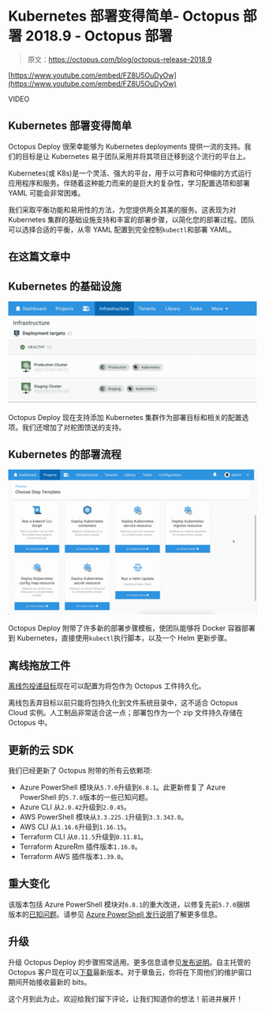 # Kubernetes 部署变得简单- Octopus 部署 2018.9 - Octopus 部署

> 原文：<https://octopus.com/blog/octopus-release-2018.9>

[https://www.youtube.com/embed/FZ8U5OuDyOw](https://www.youtube.com/embed/FZ8U5OuDyOw)

VIDEO

## Kubernetes 部署变得简单

Octopus Deploy 很荣幸能够为 Kubernetes deployments 提供一流的支持。我们的目标是让 Kubernetes 易于团队采用并将其项目迁移到这个流行的平台上。

Kubernetes(或 K8s)是一个灵活、强大的平台，用于以可靠和可伸缩的方式运行应用程序和服务。伴随着这种能力而来的是巨大的复杂性，学习配置选项和部署 YAML 可能会非常困难。

我们采取平衡功能和易用性的方法，为您提供两全其美的服务。这表现为对 Kubernetes 集群的基础设施支持和丰富的部署步骤，以简化您的部署过程。团队可以选择合适的平衡，从零 YAML 配置到完全控制`kubectl`和部署 YAML。

## 在这篇文章中

## Kubernetes 的基础设施

[![Kubernetes deployment targets](img/791a59262724a4b1f326c2bc37f745e3.png)](#)

Octopus Deploy 现在支持添加 Kubernetes 集群作为部署目标和相关的配置选项。我们还增加了对舵图馈送的支持。

## Kubernetes 的部署流程

[![Kubernetes deployment steps](img/ff64be728e3ca7d2b9b08693c977f7b1.png)](#)

Octopus Deploy 附带了许多新的部署步骤模板，使团队能够将 Docker 容器部署到 Kubernetes，直接使用`kubectl`执行脚本，以及一个 Helm 更新步骤。

## 离线拖放工件

[离线包投递目标](https://octopus.com/docs/infrastructure/offline-package-drop)现在可以配置为将包作为 Octopus 工件持久化。

离线包丢弃目标以前只能将包持久化到文件系统目录中，这不适合 Octopus Cloud 实例。人工制品非常适合这一点；部署包作为一个 zip 文件持久存储在 Octopus 中。

## 更新的云 SDK

我们已经更新了 Octopus 附带的所有云依赖项:

*   Azure PowerShell 模块从`5.7.0`升级到`6.8.1`。此更新修复了 Azure PowerShell 的`5.7.0`版本的一些已知问题。
*   Azure CLI 从`2.0.42`升级到`2.0.45`。
*   AWS PowerShell 模块从`3.3.225.1`升级到`3.3.343.0`。
*   AWS CLI 从`1.16.6`升级到`1.16.15`。
*   Terraform CLI 从`0.11.5`升级到`0.11.81`。
*   Terraform AzureRm 插件版本`1.16.0`。
*   Terraform AWS 插件版本`1.39.0`。

## 重大变化

该版本包括 Azure PowerShell 模块对`6.8.1`的重大改进，以修复先前`5.7.0`捆绑版本的[已知问题](https://github.com/OctopusDeploy/Issues/issues/4574)。请参见 [Azure PowerShell 发行说明](https://docs.microsoft.com/en-us/powershell/azure/release-notes-azureps?view=azurermps-6.11.0)了解更多信息。

## 升级

升级 Octopus Deploy 的步骤照常适用。更多信息请参见[发布说明](https://octopus.com/downloads/compare?to=2018.9.0)。自主托管的 Octopus 客户现在可以[下载](https://octopus.com/downloads/2018.9.0)最新版本。对于章鱼云，你将在下周他们的维护窗口期间开始接收最新的 bits。

这个月到此为止。欢迎给我们留下评论，让我们知道你的想法！前进并展开！